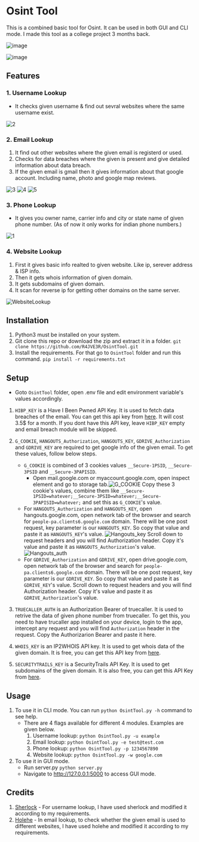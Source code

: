 # Osint Tool
This is a combined basic tool for Osint. It can be used in both GUI and CLI mode. I made this tool as a college project 3 months back.

![image](https://user-images.githubusercontent.com/25560539/151649162-5c905d51-2005-46ca-a866-4c1c6a5f1a9c.png)

![image](https://user-images.githubusercontent.com/25560539/151649074-74fdd4ea-d25a-40bf-8871-163298a4988e.png)


## Features
### 1. Username Lookup
- It checks given username & find out sevral websites where the same username exist.

![2](https://user-images.githubusercontent.com/25560539/151367357-1936b990-df47-41a2-a8a9-f21680270cb0.PNG)

### 2. Email Lookup
1. It find out other websites where the given email is registerd or used.
2. Checks for data breaches where the given is present and give detailed information about data breach.
3. If the given email is gmail then it gives information about that google account. Including name, photo and google map reviews.

![3](https://user-images.githubusercontent.com/25560539/151367530-3268faa7-00b4-45b6-ba26-882ecb4e8629.PNG)
![4](https://user-images.githubusercontent.com/25560539/151367549-f75845e2-2e75-4ac6-a3fb-20cded7a6c71.PNG)
![5](https://user-images.githubusercontent.com/25560539/151367603-c40aba97-dc48-47cf-a354-7b33475dfbbf.PNG)


### 3. Phone Lookup
- It gives you owner name, carrier info and city or state name of given phone number. (As of now it only works for indian phone numbers.)

![1](https://user-images.githubusercontent.com/25560539/151365762-0451c8a2-b9e5-48f6-853e-03781ee0e7ad.PNG)

### 4. Website Lookup
1. First it gives basic info realted to given website. Like ip, serever address & ISP info.
2. Then it gets whois information of given domain.
3. It gets subdomains of given domain.
4. It scan for reverse ip for getting other domains on the same server.

![WebsiteLookup](https://user-images.githubusercontent.com/25560539/151505338-1c9d8169-ab55-4998-b143-b58a8febba7f.gif)

## Installation
1. Python3 must be installed on your system.
2. Git clone this repo or download the zip and extract it in a folder. `git clone https://github.com/R4JVE3R/OsintTool.git`
3. Install the requirements. For that go to `OsintTool` folder and run this command. `pip install -r requirements.txt`
## Setup
- Goto `OsintTool` folder, open .env file and edit environment variable's values accordingly.
1. `HIBP_KEY` is a Have I Been Pwned API Key. It is used to fetch data breaches of the email. You can get this api key from [here](https://haveibeenpwned.com/API/Key). It will cost 3.5$ for a month. If you dont have this API key, leave `HIBP_KEY` empty and email breach module will be skipped.
2. `G_COOKIE`, `HANGOUTS_Authorization`, `HANGOUTS_KEY`, `GDRIVE_Authorization` and `GDRIVE_KEY` are required to get google info of the given email. To get these values, follow below steps.
    - `G_COOKIE` is combined of 3 cookies values `__Secure-1PSID`, `__Secure-3PSID` and `__Secure-3PAPISID`.
       - Open mail.google.com or myaccount.google.com, open inspect element and go to storage tab.![G_COOKIE](https://user-images.githubusercontent.com/25560539/151757560-c350fb32-64e3-4c9d-b33f-4deae8503d93.png)
 Copy these 3 cookie's values, combine them like `__Secure-1PSID=whatever;__Secure-3PSID=whatever;__Secure-3PAPISID=whatever;` and set this as `G_COOKIE`'s value.
    - For `HANGOUTS_Authorization` and `HANGOUTS_KEY`, open hangouts.google.com, open network tab of the browser and search for `people-pa.clients6.google.com` domain. There will be one post request, key parameter is our `HANGOUTS_KEY`. So copy that value and paste it as `HANGOUTS_KEY`'s value. ![Hangouts_key](https://user-images.githubusercontent.com/25560539/151786907-cb8c4c36-e454-4aad-85db-6d0ba2922ce4.png) Scroll down to request headers and you will find Authorization header. Copy it's value and paste it as `HANGOUTS_Authorization`'s value.  ![Hangouts_auth](https://user-images.githubusercontent.com/25560539/151787167-b1747969-9c60-4ead-a92d-0c89767e7765.png)
    - For `GDRIVE_Authorization` and `GDRIVE_KEY`, open drive.google.com, open network tab of the browser and search for `people-pa.clients6.google.com` domain. There will be one post request, key parameter is our `GDRIVE_KEY`. So copy that value and paste it as `GDRIVE_KEY`'s value. Scroll down to request headers and you will find Authorization header. Copy it's value and paste it as `GDRIVE_Authorization`'s value.
   
4. `TRUECALLER_AUTH` is an Authorization Bearer of truecaller. It is used to retrive the data of given phone number from truecaller. To get this, you need to have trucaller app installed on your device, login to the app, intercept any request and you will find `Authorization` header in the request. Copy the Authorizarion Bearer and paste it here.
5. `WHOIS_KEY` is an IP2WHOIS API key. It is used to get whois data of the given domain. It is free, you can get this API key from [here](https://www.ip2whois.com/developers-api).
6. `SECURITYTRAILS_KEY` is a SecurityTrails API Key. It is used to get subdomains of the given domain. It is also free, you can get this API Key from [here](https://securitytrails.com/corp/api).
## Usage
1. To use it in CLI mode. You can run `python OsintTool.py -h` command to see help.
   - There are 4 flags available for different 4 modules. Examples are given below.
     1. Username lookup: `python OsintTool.py -u example`
     2. Email lookup: `python OsintTool.py -e test@test.com` 
     3. Phone lookup: `python OsintTool.py -p 1234567890`
     4. Website lookup: `python OsintTool.py -w google.com`
 2. To use it in GUI mode.
    - Run server.py `python server.py`
    - Navigate to http://127.0.0.1:5000 to access GUI mode.
## Credits
1. [Sherlock](https://github.com/sherlock-project/sherlock) - For username lookup, I have used sherlock and modified it according to my requirements.
2. [Holehe](https://github.com/megadose/holehe) - In email lookup, to check whether the given email is used to different websites, I have used holehe and modified it according to my requirements.
